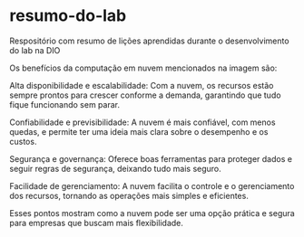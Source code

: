 # resumo-do-lab
Respositório com resumo de lições aprendidas durante o desenvolvimento do lab na DIO

Os benefícios da computação em nuvem mencionados na imagem são:

Alta disponibilidade e escalabilidade: Com a nuvem, os recursos estão sempre prontos para crescer conforme a demanda, garantindo que tudo fique funcionando sem parar.

Confiabilidade e previsibilidade: A nuvem é mais confiável, com menos quedas, e permite ter uma ideia mais clara sobre o desempenho e os custos.

Segurança e governança: Oferece boas ferramentas para proteger dados e seguir regras de segurança, deixando tudo mais seguro.

Facilidade de gerenciamento: A nuvem facilita o controle e o gerenciamento dos recursos, tornando as operações mais simples e eficientes.

Esses pontos mostram como a nuvem pode ser uma opção prática e segura para empresas que buscam mais flexibilidade.
